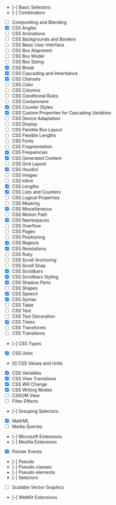 - [-] Basic Selectors
- [-] Combinators
- [ ] Compositing and Blending
- [x] CSS Angles
- [ ] CSS Animations
- [ ] CSS Backgrounds and Borders
- [ ] CSS Basic User Interface
- [ ] CSS Box Alignment
- [ ] CSS Box Model
- [ ] CSS Box Sizing
- [x] CSS Break
- [x] CSS Cascading and Inheritance
- [x] CSS Charsets
- [ ] CSS Color
- [ ] CSS Columns
- [ ] CSS Conditional Rules
- [ ] CSS Containment
- [x] CSS Counter Styles
- [x] CSS Custom Properties for Cascading Variables
- [ ] CSS Device Adaptation
- [ ] CSS Display
- [ ] CSS Flexible Box Layout
- [ ] CSS Flexible Lengths
- [ ] CSS Fonts
- [ ] CSS Fragmentation
- [x] CSS Frequencies
- [x] CSS Generated Content
- [ ] CSS Grid Layout
- [x] CSS Houdini
- [ ] CSS Images
- [ ] CSS Inline
- [x] CSS Lengths
- [x] CSS Lists and Counters
- [ ] CSS Logical Properties
- [ ] CSS Masking
- [x] CSS Miscellaneous
- [ ] CSS Motion Path
- [x] CSS Namespaces
- [ ] CSS Overflow
- [ ] CSS Pages
- [ ] CSS Positioning
- [x] CSS Regions
- [x] CSS Resolutions
- [ ] CSS Ruby
- [ ] CSS Scroll Anchoring
- [ ] CSS Scroll Snap
- [x] CSS Scrollbars
- [x] CSS Scrollbars Styling
- [x] CSS Shadow Parts
- [ ] CSS Shapes
- [x] CSS Speech
- [x] CSS Syntax
- [ ] CSS Table
- [ ] CSS Text
- [ ] CSS Text Decoration
- [x] CSS Times
- [ ] CSS Transforms
- [ ] CSS Transitions
- [-] CSS Types
- [x] CSS Units
- [t] CSS Values and Units
- [x] CSS Variables
- [x] CSS View Transitions
- [x] CSS Will Change
- [x] CSS Writing Modes
- [ ] CSSOM View
- [ ] Filter Effects
- [-] Grouping Selectors
- [x] MathML
- [ ] Media Queries
- [-] Microsoft Extensions
- [-] Mozilla Extensions
- [x] Pointer Events
- [-] Pseudo
- [-] Pseudo-classes
- [-] Pseudo-elements
- [-] Selectors
- [ ] Scalable Vector Graphics
- [-] WebKit Extensions
